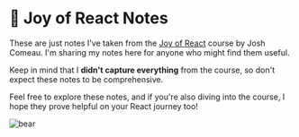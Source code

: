# 📒 Joy of React Notes

These are just notes I've taken from the [Joy of React](https://www.joyofreact.com/) course by Josh Comeau. I'm sharing my notes here for anyone who might find them useful. 

Keep in mind that I **didn't capture everything** from the course, so don't expect these notes to be comprehensive. 

Feel free to explore these notes, and if you're also diving into the course, I hope they prove helpful on your React journey too!   

![bear](https://github.com/mirayatech/joy-of-react-notes/assets/71933266/13719dbb-2a3f-4e52-b5bd-0d9e5ffc486a)
